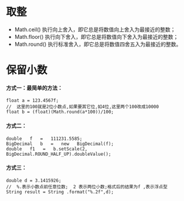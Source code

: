 # 取整

* Math.ceil()
执行向上舍入，即它总是将数值向上舍入为最接近的整数；
* Math.floor()
执行向下舍入，即它总是将数值向下舍入为最接近的整数；
* Math.round()
执行标准舍入，即它总是将数值四舍五入为最接近的整数。

#  保留小数

#### 方式一：最简单的方法：

```
float a = 123.4567f;
//  这里的100就是2位小数点,如果要其它位,如4位,这里两个100改成10000
float b = (float)(Math.round(a*100))/100;
```

#### 方式二：

```
double   f   =   111231.5585;  
BigDecimal   b   =   new   BigDecimal(f);  
double   f1   =   b.setScale(2,   BigDecimal.ROUND_HALF_UP).doubleValue(); 
```

#### 方式三：

```
double d = 3.1415926;
//  %.表示小数点前任意位数;  2 表示两位小数;格式后的结果为f ,表示浮点型
String result = String .format("%.2f",d);
```

